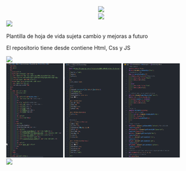 <div align="center">
  <img src="https://readme-typing-svg.herokuapp.com/?font=Yellowtail&color=0074a8&size=50&center=true&vCenter=true&width=400&duration=4000&lines=Bienvenidos;A+mi+CV;" />
</div>
<div align='center'>
    <img src="https://capsule-render.vercel.app/api?type=wave&color=0074a8&height=300&section=header&text=HTML,%20CSS%20Y%20JS&fontSize=90&animation=fadeIn&fontAlignY=38&desc=HOJA%20DE%20VIDA!&descAlignY=51&descAlign=62"/>
</div>
<div>
  <img src="https://readme-typing-svg.herokuapp.com/?font=Oswald&color=0074a8&size=35&vCenter=true&repeat=false&width=1000&lines=Proyecto:;" />
</div>
<div>
  <p>Plantilla de hoja de vida sujeta cambio y mejoras a futuro</p>
  <p>El repositorio tiene desde contiene Html, Css y JS</p>
</div>
<div>
  <img src="https://readme-typing-svg.herokuapp.com/?font=Oswald&color=0074a8&size=35&vCenter=true&repeat=false&width=1000&lines=Code:;" />
</div>
<div>
  <img width="30%" height="250px" src="Readme/HTML.png" />
  <img width="30%" height="250px" src="Readme/CSS.png" />
  <img width="30%" height="250px" src="Readme/JS.png" />
</div>
<div>
  <img src="https://readme-typing-svg.herokuapp.com/?font=Oswald&color=0074a8&size=35&vCenter=true&repeat=false&width=1000&lines=Final;" />
</div>
